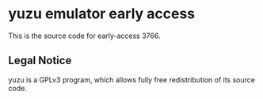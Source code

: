 yuzu emulator early access
=============

This is the source code for early-access 3766.

## Legal Notice

yuzu is a GPLv3 program, which allows fully free redistribution of its source code.